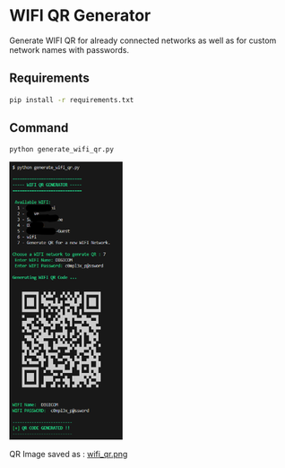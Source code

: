 # WIFI QR Generator

Generate WIFI QR for already connected networks as well as for custom network names with passwords.

## Requirements

```bash
pip install -r requirements.txt
```

## Command

```bash
python generate_wifi_qr.py
```

<img src='./assets/qr_generation.png' width=40%>

QR Image saved as : [wifi_qr.png](./wifi_qr.png)
